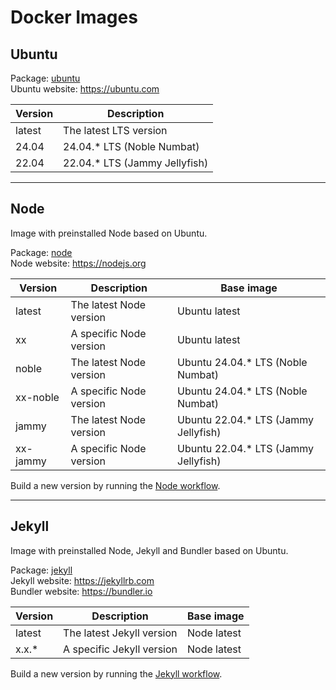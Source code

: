 # Docker Images

## Ubuntu

Package: [ubuntu](https://github.com/jhae-de/docker-images/pkgs/container/ubuntu)  
Ubuntu website: https://ubuntu.com

| Version | Description                   |
|---------|-------------------------------|
| latest  | The latest LTS version        |
| 24.04   | 24.04.* LTS (Noble Numbat)    |
| 22.04   | 22.04.* LTS (Jammy Jellyfish) |

***

## Node

Image with preinstalled Node based on Ubuntu.

Package: [node](https://github.com/jhae-de/docker-images/pkgs/container/node)  
Node website: https://nodejs.org

| Version  | Description             | Base image                           |
|----------|-------------------------|--------------------------------------|
| latest   | The latest Node version | Ubuntu latest                        |
| xx       | A specific Node version | Ubuntu latest                        |
| noble    | The latest Node version | Ubuntu 24.04.* LTS (Noble Numbat)    |
| xx-noble | A specific Node version | Ubuntu 24.04.* LTS (Noble Numbat)    |
| jammy    | The latest Node version | Ubuntu 22.04.* LTS (Jammy Jellyfish) |
| xx-jammy | A specific Node version | Ubuntu 22.04.* LTS (Jammy Jellyfish) |

Build a new version by running
the [Node workflow](https://github.com/jhae-de/docker-images/actions/workflows/node.yaml).

***

## Jekyll

Image with preinstalled Node, Jekyll and Bundler based on Ubuntu.

Package: [jekyll](https://github.com/jhae-de/docker-images/pkgs/container/jekyll)  
Jekyll website: https://jekyllrb.com  
Bundler website: https://bundler.io

| Version | Description               | Base image  |
|---------|---------------------------|-------------|
| latest  | The latest Jekyll version | Node latest |
| x.x.\*  | A specific Jekyll version | Node latest |

Build a new version by running
the [Jekyll workflow](https://github.com/jhae-de/docker-images/actions/workflows/jekyll.yaml).
